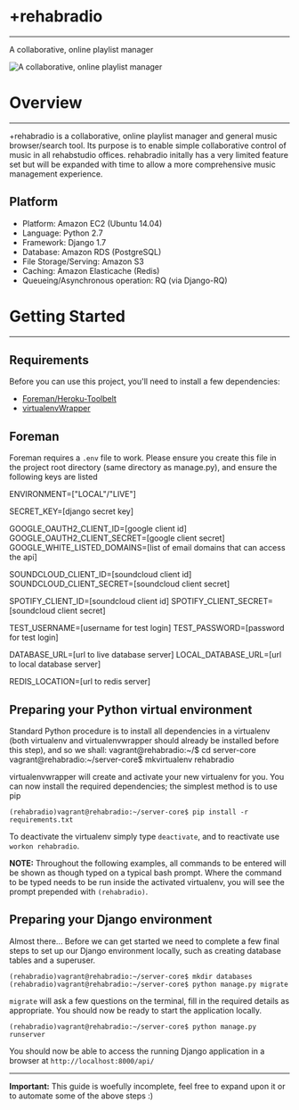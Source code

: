 +rehabradio
===========

***

A collaborative, online playlist manager

![A collaborative, online playlist manager](http://bloodsweatandfashion.com/wp-content/uploads/LL-Cool-J-Ghetto-Blaster.jpg)


Overview
========

***

+rehabradio is a collaborative, online playlist manager and general music browser/search tool. Its purpose is to enable simple collaborative control of music in all rehabstudio offices. rehabradio initally has a very limited feature set but will be expanded with time to allow a more comprehensive music management experience.


Platform
--------

* Platform: Amazon EC2 (Ubuntu 14.04)
* Language: Python 2.7
* Framework: Django 1.7
* Database: Amazon RDS (PostgreSQL)
* File Storage/Serving: Amazon S3
* Caching: Amazon Elasticache (Redis)
* Queueing/Asynchronous operation: RQ (via Django-RQ)


Getting Started
===============

***

Requirements
------------

Before you can use this project, you'll need to install a few dependencies:

- [Foreman/Heroku-Toolbelt](https://toolbelt.heroku.com/)
- [virtualenvWrapper](http://virtualenvwrapper.readthedocs.org/en/latest/install.html)


Foreman
-----------------------------------------
Foreman requires a `.env` file to work. Please ensure you create this file in the project root directory (same directory as manage.py), and ensure the following keys are listed

ENVIRONMENT=["LOCAL"/"LIVE"]

SECRET_KEY=[django secret key]

GOOGLE_OAUTH2_CLIENT_ID=[google client id]
GOOGLE_OAUTH2_CLIENT_SECRET=[google client secret]
GOOGLE_WHITE_LISTED_DOMAINS=[list of email domains that can access the api]

SOUNDCLOUD_CLIENT_ID=[soundcloud client id]
SOUNDCLOUD_CLIENT_SECRET=[soundcloud client secret]

SPOTIFY_CLIENT_ID=[soundcloud client id]
SPOTIFY_CLIENT_SECRET=[soundcloud client secret]

TEST_USERNAME=[username for test login]
TEST_PASSWORD=[password for test login]

DATABASE_URL=[url to live database server]
LOCAL_DATABASE_URL=[url to local database server]

REDIS_LOCATION=[url to redis server]


Preparing your Python virtual environment
-----------------------------------------

Standard Python procedure is to install all dependencies in a virtualenv (both virtualenv and virtualenvwrapper should already be installed before this step), and so we shall:
    vagrant@rehabradio:~/$ cd server-core
    vagrant@rehabradio:~/server-core$ mkvirtualenv rehabradio

virtualenvwrapper will create and activate your new virtualenv for you. You can now install the required dependencies; the simplest method is to use pip

    (rehabradio)vagrant@rehabradio:~/server-core$ pip install -r requirements.txt

To deactivate the virtualenv simply type `deactivate`, and to reactivate use `workon rehabradio`.


**NOTE:** Throughout the following examples, all commands to be entered will be shown as though typed on a typical bash prompt. Where the command to be typed needs to be run inside the activated virtualenv, you will see the prompt prepended with `(rehabradio)`.


Preparing your Django environment
---------------------------------

Almost there... Before we can get started we need to complete a few final steps to set up our Django environment locally, such as creating database tables and a superuser.

    (rehabradio)vagrant@rehabradio:~/server-core$ mkdir databases
    (rehabradio)vagrant@rehabradio:~/server-core$ python manage.py migrate

`migrate` will ask a few questions on the terminal, fill in the required details as appropriate. You should now be ready to start the application locally.

    (rehabradio)vagrant@rehabradio:~/server-core$ python manage.py runserver

You should now be able to access the running Django application in a browser at `http://localhost:8000/api/`

***

**Important:** This guide is woefully incomplete, feel free to expand upon it or to automate some of the above steps :)
